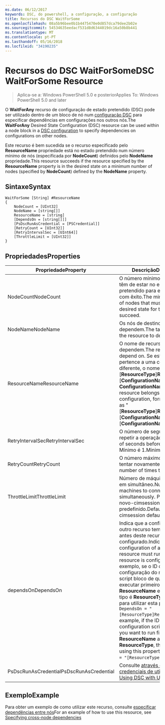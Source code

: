 ```yaml
---
ms.date: 06/12/2017
keywords: DSC, do powershell, a configuração, a configuração
title: Recursos do DSC WaitForSome
ms.openlocfilehash: 08a5b96bee0b1b4475470e0d857dca79dee2b02e
ms.sourcegitcommit: 54534635eedacf531d8d6344019dc16a50b8b441
ms.translationtype: MT
ms.contentlocale: pt-PT
ms.lasthandoff: 05/16/2018
ms.locfileid: "34190235"
---
```

# <a name="dsc-waitforsome-resource"></a><span data-ttu-id="c5bf2-103">Recursos do DSC WaitForSome</span><span class="sxs-lookup"><span data-stu-id="c5bf2-103">DSC WaitForSome Resource</span></span>

> <span data-ttu-id="c5bf2-104">Aplica-se a: Windows PowerShell 5.0 e posterior</span><span class="sxs-lookup"><span data-stu-id="c5bf2-104">Applies To: Windows PowerShell 5.0 and later</span></span>

<span data-ttu-id="c5bf2-105">O **WaitForAny** recurso de configuração de estado pretendido (DSC) pode ser utilizado dentro de um bloco de nó num [configuração DSC](configurations.md) para especificar dependências em configurações nos outros nós.</span><span class="sxs-lookup"><span data-stu-id="c5bf2-105">The **WaitForAny** Desired State Configuration (DSC) resource can be used within a node block in a [DSC configuration](configurations.md) to specify dependencies on configurations on other nodes.</span></span>

<span data-ttu-id="c5bf2-106">Este recurso é bem sucedida se o recurso especificado pelo **ResourceName** propriedade está no estado pretendido num número mínimo de nós (especificada por **NodeCount**) definidos pelo **NodeName**  propriedade.</span><span class="sxs-lookup"><span data-stu-id="c5bf2-106">This resource succeeds if the resource specified by the **ResourceName** property is in the desired state on a minimum number of nodes (specified by **NodeCount**) defined by the **NodeName** property.</span></span>


## <a name="syntax"></a><span data-ttu-id="c5bf2-107">Sintaxe</span><span class="sxs-lookup"><span data-stu-id="c5bf2-107">Syntax</span></span>

```
WaitForSome [String] #ResourceName
{
    NodeCount = [UInt32]
    NodeName = [string[]]
    ResourceName = [string]
    [DependsOn = [string[]]]
    [PsDscRunAsCredential = [PSCredential]]
    [RetryCount = [UInt32]]
    [RetryIntervalSec = [UInt64]]
    [ThrottleLimit = [UInt32]]
}
```

## <a name="properties"></a><span data-ttu-id="c5bf2-108">Propriedades</span><span class="sxs-lookup"><span data-stu-id="c5bf2-108">Properties</span></span>

|  <span data-ttu-id="c5bf2-109">Propriedade</span><span class="sxs-lookup"><span data-stu-id="c5bf2-109">Property</span></span>  |  <span data-ttu-id="c5bf2-110">Descrição</span><span class="sxs-lookup"><span data-stu-id="c5bf2-110">Description</span></span>   |
|---|---|
| <span data-ttu-id="c5bf2-111">NodeCount</span><span class="sxs-lookup"><span data-stu-id="c5bf2-111">NodeCount</span></span>| <span data-ttu-id="c5bf2-112">O número mínimo de nós que têm de estar no estado pretendido para este recurso com êxito.</span><span class="sxs-lookup"><span data-stu-id="c5bf2-112">The minimum number of nodes that must be in the desired state for this resource to succeed.</span></span>|
| <span data-ttu-id="c5bf2-113">NodeName</span><span class="sxs-lookup"><span data-stu-id="c5bf2-113">NodeName</span></span>| <span data-ttu-id="c5bf2-114">Os nós de destino do recurso dependem.</span><span class="sxs-lookup"><span data-stu-id="c5bf2-114">The target nodes of the resource to depend on.</span></span>|
| <span data-ttu-id="c5bf2-115">ResourceName</span><span class="sxs-lookup"><span data-stu-id="c5bf2-115">ResourceName</span></span>| <span data-ttu-id="c5bf2-116">O nome de recurso a dependem.</span><span class="sxs-lookup"><span data-stu-id="c5bf2-116">The resource name to depend on.</span></span> <span data-ttu-id="c5bf2-117">Se este recurso pertence a uma configuração diferente, o nome de formato "[__ResourceType__]__ResourceName__:: [__ConfigurationName__]: [ __ConfigurationName__] "</span><span class="sxs-lookup"><span data-stu-id="c5bf2-117">If this resource belongs to a different configuration, format the name as "[__ResourceType__]__ResourceName__::[__ConfigurationName__]::[__ConfigurationName__]"</span></span>|
| <span data-ttu-id="c5bf2-118">RetryIntervalSec</span><span class="sxs-lookup"><span data-stu-id="c5bf2-118">RetryIntervalSec</span></span>| <span data-ttu-id="c5bf2-119">O número de segundos antes de repetir a operação.</span><span class="sxs-lookup"><span data-stu-id="c5bf2-119">The number of seconds before retrying.</span></span> <span data-ttu-id="c5bf2-120">Mínimo é 1.</span><span class="sxs-lookup"><span data-stu-id="c5bf2-120">Minimum is 1.</span></span>|
| <span data-ttu-id="c5bf2-121">RetryCount</span><span class="sxs-lookup"><span data-stu-id="c5bf2-121">RetryCount</span></span>| <span data-ttu-id="c5bf2-122">O número máximo de vezes para tentar novamente.</span><span class="sxs-lookup"><span data-stu-id="c5bf2-122">The maximum number of times to retry.</span></span>|
| <span data-ttu-id="c5bf2-123">ThrottleLimit</span><span class="sxs-lookup"><span data-stu-id="c5bf2-123">ThrottleLimit</span></span>| <span data-ttu-id="c5bf2-124">Número de máquinas para ligar em simultâneo.</span><span class="sxs-lookup"><span data-stu-id="c5bf2-124">Number of machines to connect simultaneously.</span></span> <span data-ttu-id="c5bf2-125">Predefinição é novo-cimsession predefinido.</span><span class="sxs-lookup"><span data-stu-id="c5bf2-125">Default is new-cimsession default.</span></span>|
| <span data-ttu-id="c5bf2-126">dependsOn</span><span class="sxs-lookup"><span data-stu-id="c5bf2-126">DependsOn</span></span> | <span data-ttu-id="c5bf2-127">Indica que a configuração de outro recurso tem de executar antes deste recurso é configurado.</span><span class="sxs-lookup"><span data-stu-id="c5bf2-127">Indicates that the configuration of another resource must run before this resource is configured.</span></span> <span data-ttu-id="c5bf2-128">Por exemplo, se o ID da configuração do recurso de script bloco de que pretende executar primeiro é __ResourceName__ e o respetivo tipo é __ResourceType__, a sintaxe para utilizar esta propriedade é `DependsOn = "[ResourceType]ResourceName"`.</span><span class="sxs-lookup"><span data-stu-id="c5bf2-128">For example, if the ID of the resource configuration script block that you want to run first is __ResourceName__ and its type is __ResourceType__, the syntax for using this property is `DependsOn = "[ResourceType]ResourceName"`.</span></span>|
| <span data-ttu-id="c5bf2-129">PsDscRunAsCredential</span><span class="sxs-lookup"><span data-stu-id="c5bf2-129">PsDscRunAsCredential</span></span> | <span data-ttu-id="c5bf2-130">Consulte [através de DSC com credenciais de utilizador](https://docs.microsoft.com/powershell/dsc/runasuser)</span><span class="sxs-lookup"><span data-stu-id="c5bf2-130">See [Using DSC with User Credentials](https://docs.microsoft.com/powershell/dsc/runasuser)</span></span> |


## <a name="example"></a><span data-ttu-id="c5bf2-131">Exemplo</span><span class="sxs-lookup"><span data-stu-id="c5bf2-131">Example</span></span>

<span data-ttu-id="c5bf2-132">Para obter um exemplo de como utilizar este recurso, consulte [especificar dependências entre nós](crossNodeDependencies.md)</span><span class="sxs-lookup"><span data-stu-id="c5bf2-132">For an example of how to use this resource, see [Specifying cross-node dependencies](crossNodeDependencies.md)</span></span>